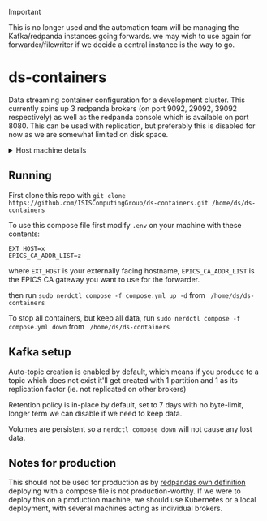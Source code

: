 > [!IMPORTANT]  
> This is no longer used and the automation team will be managing the Kafka/redpanda instances going forwards. we may wish to use again for forwarder/filewriter if we decide a central instance is the way to go.


# ds-containers
Data streaming container configuration for a development cluster. 
This currently spins up 3 redpanda brokers (on port 9092, 29092, 39092 respectively) as well as the redpanda console which is available on port 8080. This can be used with replication, but preferably this is disabled for now as we are somewhat limited on disk space.

<details>
<summary>Host machine details</summary>
<br>
  
Currently this is running on a machine running Rocky 9 on the cloud, with `containerd` installed along with `nerdctl`. Check https://cloud.stfc.ac.uk/machines/ for more details. 

To set this up from scratch create a new machine, create a user `ds` (see keeper for PW) and add to sudoers (required unless you want to try and get rootless containerd working) by editing `/etc/sudoers.d/<newfilehere>` - you can pretty much copy the configuration from the `cloud` file. 
<br>

</details>

## Running

First clone this repo with 
`git clone https://github.com/ISISComputingGroup/ds-containers.git /home/ds/ds-containers`

To use this compose file first modify `.env` on your machine with these contents: 
```.env
EXT_HOST=x
EPICS_CA_ADDR_LIST=z
```
where `EXT_HOST` is your externally facing hostname,
`EPICS_CA_ADDR_LIST` is the EPICS CA gateway you want to use for the forwarder.

then run 
`sudo nerdctl compose -f compose.yml up -d` from ` /home/ds/ds-containers`

To stop all containers, but keep all data, run 
`sudo nerdctl compose -f compose.yml down` from ` /home/ds/ds-containers`


## Kafka setup 

Auto-topic creation is enabled by default, which means if you produce to a topic which does not exist it'll get created with 1 partition and 1 as its replication factor (ie. not replicated on other brokers)

Retention policy is in-place by default, set to 7 days with no byte-limit, longer term we can disable if we need to keep data.

Volumes are persistent so a `nerdctl compose down` will not cause any lost data. 

## Notes for production
This should not be used for production as by [redpandas own definition](https://docs.redpanda.com/current/get-started/quick-start/) deploying with a compose file is not production-worthy. If we were to deploy this on a production machine, we should use Kubernetes or a local deployment, with several machines acting as individual brokers. 
